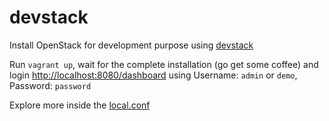 # devstack

Install OpenStack for development purpose using [devstack](http://docs.openstack.org/developer/devstack)

Run `vagrant up`, wait for the complete installation (go get some coffee) and login <http://localhost:8080/dashboard>  using Username: `admin` or `demo`, Password: `password`

Explore more inside the [local.conf](https://raw.githubusercontent.com/cnadiminti/vagrantfiles/master/devstack/local.conf)

